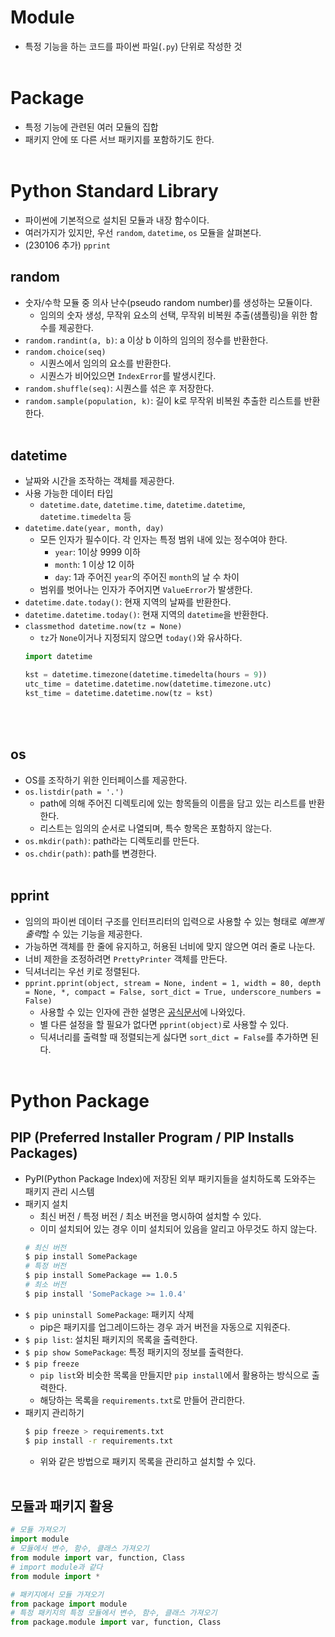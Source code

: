 # Module
- 특정 기능을 하는 코드를 파이썬 파일(`.py`) 단위로 작성한 것
<br></br>

# Package
- 특정 기능에 관련된 여러 모듈의 집합
- 패키지 안에 또 다른 서브 패키지를 포함하기도 한다.
<br></br>

# Python Standard Library
- 파이썬에 기본적으로 설치된 모듈과 내장 함수이다.
- 여러가지가 있지만, 우선 `random`, `datetime`, `os` 모듈을 살펴본다.
- (230106 추가) `pprint`
## random
- 숫자/수학 모듈 중 의사 난수(pseudo random number)를 생성하는 모듈이다.
    - 임의의 숫자 생성, 무작위 요소의 선택, 무작위 비복원 추출(샘플링)을 위한 함수를 제공한다.
- `random.randint(a, b)`: a 이상 b 이하의 임의의 정수를 반환한다.
- `random.choice(seq)`
    - 시퀀스에서 임의의 요소를 반환한다.
    - 시퀀스가 비어있으면 `IndexError`를 발생시킨다.
- `random.shuffle(seq)`: 시퀀스를 섞은 후 저장한다.
- `random.sample(population, k)`: 길이 k로 무작위 비복원 추출한 리스트를 반환한다.
<br></br>

## datetime
- 날짜와 시간을 조작하는 객체를 제공한다.
- 사용 가능한 데이터 타입
    - `datetime.date`, `datetime.time`, `datetime.datetime`, `datetime.timedelta` 등
- `datetime.date(year, month, day)`
    - 모든 인자가 필수이다. 각 인자는 특정 범위 내에 있는 정수여야 한다.
        - `year`: 1이상 9999 이하
        - `month`: 1 이상 12 이하
        - `day`: 1과 주어진 `year`의 주어진 `month`의 날 수 차이
    - 범위를 벗어나는 인자가 주어지면 `ValueError`가 발생한다.
- `datetime.date.today()`: 현재 지역의 날짜를 반환한다.
- `datetime.datetime.today()`: 현재 지역의 `datetime`을 반환한다.
- `classmethod datetime.now(tz = None)`
    - `tz`가 `None`이거나 지정되지 않으면 `today()`와 유사하다.
    ```python
    import datetime
    
    kst = datetime.timezone(datetime.timedelta(hours = 9))
    utc_time = datetime.datetime.now(datetime.timezone.utc)
    kst_time = datetime.datetime.now(tz = kst)
    ```
<br></br>

## os
- OS를 조작하기 위한 인터페이스를 제공한다.
- `os.listdir(path = '.')`
    - path에 의해 주어진 디렉토리에 있는 항목들의 이름을 담고 있는 리스트를 반환한다.
    - 리스트는 임의의 순서로 나열되며, 특수 항목은 포함하지 않는다.
- `os.mkdir(path)`: path라는 디렉토리를 만든다.
- `os.chdir(path)`: path를 변경한다.
<br></br>

## pprint
- 임의의 파이썬 데이터 구조를 인터프리터의 입력으로 사용할 수 있는 형태로 *예쁘게 출력*할 수 있는 기능을 제공한다.
- 가능하면 객체를 한 줄에 유지하고, 허용된 너비에 맞지 않으면 여러 줄로 나눈다.
- 너비 제한을 조정하려면 `PrettyPrinter` 객체를 만든다.
- 딕셔너리는 우선 키로 정렬된다.
- `pprint.pprint(object, stream = None, indent = 1, width = 80, depth = None, *, compact = False, sort_dict = True, underscore_numbers = False)`
    - 사용할 수 있는 인자에 관한 설명은 [공식문서](https://docs.python.org/3/library/pprint.html?highlight=pprint#pprint.PrettyPrinter)에 나와있다.
    - 별 다른 설정을 할 필요가 없다면 `pprint(object)`로 사용할 수 있다.
    - 딕셔너리를 출력할 때 정렬되는게 싫다면 `sort_dict = False`를 추가하면 된다.
<br></br>

# Python Package
## PIP (Preferred Installer Program / PIP Installs Packages)
- PyPI(Python Package Index)에 저장된 외부 패키지들을 설치하도록 도와주는 패키지 관리 시스템
- 패키지 설치
    - 최신 버전 / 특정 버전 / 최소 버전을 명시하여 설치할 수 있다.
    - 이미 설치되어 있는 경우 이미 설치되어 있음을 알리고 아무것도 하지 않는다.
    ```bash
    # 최신 버전
    $ pip install SomePackage
    # 특정 버전
    $ pip install SomePackage == 1.0.5
    # 최소 버전
    $ pip install 'SomePackage >= 1.0.4'
    ```
- `$ pip uninstall SomePackage`: 패키지 삭제
    - pip은 패키지를 업그레이드하는 경우 과거 버전을 자동으로 지워준다.
- `$ pip list`: 설치된 패키지의 목록을 출력한다.
- `$ pip show SomePackage`: 특정 패키지의 정보를 출력한다.
- `$ pip freeze`
    - `pip list`와 비슷한 목록을 만들지만 `pip install`에서 활용하는 방식으로 출력한다.
    - 해당하는 목록을 `requirements.txt`로 만들어 관리한다.
- 패키지 관리하기
    ```bash
    $ pip freeze > requirements.txt
    $ pip install -r requirements.txt
    ```
    - 위와 같은 방법으로 패키지 목록을 관리하고 설치할 수 있다.
<br></br>

## 모듈과 패키지 활용
```python
# 모듈 가져오기
import module
# 모듈에서 변수, 함수, 클래스 가져오기
from module import var, function, Class
# import module과 같다
from module import *

# 패키지에서 모듈 가져오기
from package import module
# 특정 패키지의 특정 모듈에서 변수, 함수, 클래스 가져오기
from package.module import var, function, Class
```